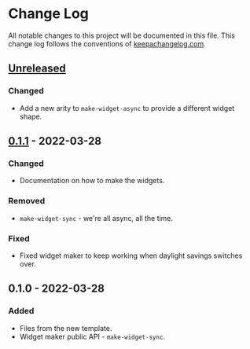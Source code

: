 # Change Log
All notable changes to this project will be documented in this file. This change log follows the conventions of [keepachangelog.com](http://keepachangelog.com/).

## [Unreleased]
### Changed
- Add a new arity to `make-widget-async` to provide a different widget shape.

## [0.1.1] - 2022-03-28
### Changed
- Documentation on how to make the widgets.

### Removed
- `make-widget-sync` - we're all async, all the time.

### Fixed
- Fixed widget maker to keep working when daylight savings switches over.

## 0.1.0 - 2022-03-28
### Added
- Files from the new template.
- Widget maker public API - `make-widget-sync`.

[Unreleased]: https://sourcehost.site/your-name/monoids-functors-monads/compare/0.1.1...HEAD
[0.1.1]: https://sourcehost.site/your-name/monoids-functors-monads/compare/0.1.0...0.1.1
